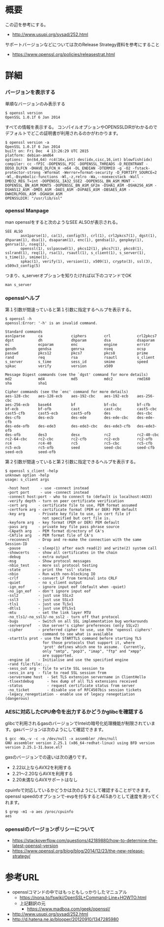 # 概要
この辺を参考にする。
- http://www.usupi.org/sysad/252.html

サポートバージョンなどについては次のRelease Strategy資料を参考にすること
- https://www.openssl.org/policies/releasestrat.html

# 詳細
### バージョンを表示する
単順なバージョンのみ表示する
```
$ openssl version
OpenSSL 1.0.1f 6 Jan 2014
```

すべての情報を表示する。 コンパイルオプションやOPENSSLDIRがわかるのでデフォルトでどこの証明書が利用されるのかがわかります。
```
$ openssl version -a
OpenSSL 1.0.1f 6 Jan 2014
built on: Fri Dec  4 13:26:29 UTC 2015
platform: debian-amd64
options:  bn(64,64) rc4(16x,int) des(idx,cisc,16,int) blowfish(idx) 
compiler: cc -fPIC -DOPENSSL_PIC -DOPENSSL_THREADS -D_REENTRANT -DDSO_DLFCN -DHAVE_DLFCN_H -m64 -DL_ENDIAN -DTERMIO -g -O2 -fstack-protector-strong -Wformat -Werror=format-security -D_FORTIFY_SOURCE=2 -Wl,-Bsymbolic-functions -Wl,-z,relro -Wa,--noexecstack -Wall -DMD32_REG_T=int -DOPENSSL_IA32_SSE2 -DOPENSSL_BN_ASM_MONT -DOPENSSL_BN_ASM_MONT5 -DOPENSSL_BN_ASM_GF2m -DSHA1_ASM -DSHA256_ASM -DSHA512_ASM -DMD5_ASM -DAES_ASM -DVPAES_ASM -DBSAES_ASM -DWHIRLPOOL_ASM -DGHASH_ASM
OPENSSLDIR: "/usr/lib/ssl"
```

### openssl Manpage
man opensslをすると次のようなSEE ALSOが表示される。
```
SEE ALSO
       asn1parse(1), ca(1), config(5), crl(1), crl2pkcs7(1), dgst(1), dhparam(1), dsa(1), dsaparam(1), enc(1), gendsa(1), genpkey(1), genrsa(1), nseq(1),
       openssl(1), sslpasswd(1), pkcs12(1), pkcs7(1), pkcs8(1), sslrand(1), req(1), rsa(1), rsautl(1), s_client(1), s_server(1), s_time(1), smime(1),
       spkac(1), verify(1), version(1), x509(1), crypto(3), ssl(3), x509v3_config(5)
```

つまり、s_serverオプションを知りたければ以下のコマンドでOK
```
man s_server
```

### opensslヘルプ
第１引数が間違っていると第１引数に指定するヘルプを表示する。
```
$ openssl -h
openssl:Error: '-h' is an invalid command.

Standard commands
asn1parse      ca             ciphers        crl            crl2pkcs7      
dgst           dh             dhparam        dsa            dsaparam       
ec             ecparam        enc            engine         errstr         
gendh          gendsa         genrsa         nseq           ocsp           
passwd         pkcs12         pkcs7          pkcs8          prime          
rand           req            rsa            rsautl         s_client       
s_server       s_time         sess_id        smime          speed          
spkac          verify         version        x509           

Message Digest commands (see the `dgst' command for more details)
md2            md4            md5            mdc2           rmd160         
sha            sha1           

Cipher commands (see the `enc' command for more details)
aes-128-cbc    aes-128-ecb    aes-192-cbc    aes-192-ecb    aes-256-cbc    
aes-256-ecb    base64         bf             bf-cbc         bf-cfb         
bf-ecb         bf-ofb         cast           cast-cbc       cast5-cbc      
cast5-cfb      cast5-ecb      cast5-ofb      des            des-cbc        
des-cfb        des-ecb        des-ede        des-ede-cbc    des-ede-cfb    
des-ede-ofb    des-ede3       des-ede3-cbc   des-ede3-cfb   des-ede3-ofb   
des-ofb        des3           desx           rc2            rc2-40-cbc     
rc2-64-cbc     rc2-cbc        rc2-cfb        rc2-ecb        rc2-ofb        
rc4            rc4-40         rc5            rc5-cbc        rc5-cfb        
rc5-ecb        rc5-ofb        seed           seed-cbc       seed-cfb       
seed-ecb       seed-ofb       
```

第２引数が間違っていると第２引数に指定できるヘルプを表示する。
```
$ openssl s_client -help
unknown option -help
usage: s_client args

 -host host     - use -connect instead
 -port port     - use -connect instead
 -connect host:port - who to connect to (default is localhost:4433)
 -verify depth - turn on peer certificate verification
 -cert arg     - certificate file to use, PEM format assumed
 -certform arg - certificate format (PEM or DER) PEM default
 -key arg      - Private key file to use, in cert file if
                 not specified but cert file is.
 -keyform arg  - key format (PEM or DER) PEM default
 -pass arg     - private key file pass phrase source
 -CApath arg   - PEM format directory of CA's
 -CAfile arg   - PEM format file of CA's
 -reconnect    - Drop and re-make the connection with the same Session-ID
 -pause        - sleep(1) after each read(2) and write(2) system call
 -showcerts    - show all certificates in the chain
 -debug        - extra output
 -msg          - Show protocol messages
 -nbio_test    - more ssl protocol testing
 -state        - print the 'ssl' states
 -nbio         - Run with non-blocking IO
 -crlf         - convert LF from terminal into CRLF
 -quiet        - no s_client output
 -ign_eof      - ignore input eof (default when -quiet)
 -no_ign_eof   - don't ignore input eof
 -ssl2         - just use SSLv2
 -ssl3         - just use SSLv3
 -tls1         - just use TLSv1
 -dtls1        - just use DTLSv1
 -mtu          - set the link layer MTU
 -no_tls1/-no_ssl3/-no_ssl2 - turn off that protocol
 -bugs         - Switch on all SSL implementation bug workarounds
 -serverpref   - Use server's cipher preferences (only SSLv2)
 -cipher       - preferred cipher to use, use the 'openssl ciphers'
                 command to see what is available
 -starttls prot - use the STARTTLS command before starting TLS
                 for those protocols that support it, where
                 'prot' defines which one to assume.  Currently,
                 only "smtp", "pop3", "imap", "ftp" and "xmpp"
                 are supported.
 -engine id    - Initialise and use the specified engine
 -rand file:file:...
 -sess_out arg - file to write SSL session to
 -sess_in arg  - file to read SSL session from
 -servername host  - Set TLS extension servername in ClientHello
 -tlsextdebug      - hex dump of all TLS extensions received
 -status           - request certificate status from server
 -no_ticket        - disable use of RFC4507bis session tickets
 -legacy_renegotiation - enable use of legacy renegotiation (dangerous)
```

### AESに対応したCPU命令を出力するかどうかglibcを確認する
glibcで利用されるgasのバージョンでIntelの暗号化処理機能が制限されています。gasバージョンは次のようにして確認できます。
```
$ gcc -Wa,-v -c -o /dev/null -x assembler /dev/null
GNU assembler version 2.25.1 (x86_64-redhat-linux) using BFD version version 2.25.1-31.base.el7 
```

gasのバージョンでの違いは次の通りです。
- 2.22以上ならAVX2を利用する
- 2.21〜2.20ならAVXを利用する
- 2.20未満ならAVXサポートはなし

cpuinfoで対応しているかどうかは次のようにして確認することができます。openssl speedのオプションで-evpを付与するとAESありとして速度を測ってくれます。
```
$ grep -m1 -o aes /proc/cpuinfo 
aes
```

### opensslのバージョンポリシーについて
- https://stackoverflow.com/questions/42189880/how-to-determine-the-latest-openssl-version
- https://www.openssl.org/blog/blog/2014/12/23/the-new-release-strategy/

# 参考URL
- opensslコマンドの中ではもっともしっかりしたマニュアル
  - https://nona.to/fswiki/OpenSSL+Command-Line+HOWTO.html
  - 上記翻訳の元
    - https://www.madboa.com/geek/openssl/
- http://www.usupi.org/sysad/252.html
- http://d.hatena.ne.jp/blooper/20120910/1347285980
